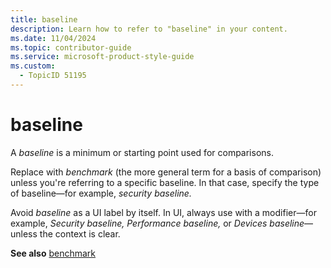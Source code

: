 ```yaml
---
title: baseline
description: Learn how to refer to "baseline" in your content.
ms.date: 11/04/2024
ms.topic: contributor-guide
ms.service: microsoft-product-style-guide
ms.custom:
  - TopicID 51195
---
```



# baseline

A *baseline* is a minimum or starting point used for comparisons.

Replace with *benchmark* (the more general term for a basis of comparison) unless you're referring to a specific baseline. In that case, specify the type of baseline—for example, *security baseline.*

Avoid *baseline* as a UI label by itself. In UI, always use with a modifier—for example, *Security baseline, Performance baseline,* or *Devices baseline*—unless the context is clear.

**See also** [benchmark](~\a_z_names_terms\b\benchmark.md)